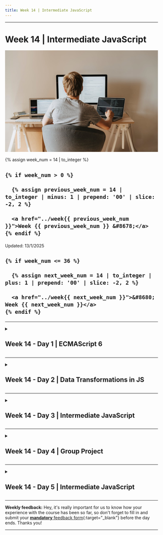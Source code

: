 ```yaml
---
title: Week 14 | Intermediate JavaScript
---
```


<hr class="mb-0">

<h1 id="{{ Week 14-Intermediate JavaScript | slugify }}">
  <span class="week-prefix">Week 14 |</span> Intermediate JavaScript
</h1>

<img src="assets/pexels-olia-danilevich-4974916.jpg" />

<div class="week-controls">

  {% assign week_num = 14 | to_integer %}

  <h2 class="week-controls__previous_week">

    {% if week_num > 0 %}

      {% assign previous_week_num = 14 | to_integer | minus: 1 | prepend: '00' | slice: -2, 2 %}

      <a href="../week{{ previous_week_num }}">Week {{ previous_week_num }} &#8678;</a>
    {% endif %}

  </h2>

  <span>Updated: 13/1/2025</span>

  <h2 class="week-controls__next_week">

    {% if week_num <= 36 %}

      {% assign next_week_num = 14 | to_integer | plus: 1 | prepend: '00' | slice: -2, 2 %}

      <a href="../week{{ next_week_num }}">&#8680; Week {{ next_week_num }}</a>
    {% endif %}

  </h2>

</div>

---

<!-- Week 14 - Day 1 | ECMAScript 6 -->
<details markdown="1">
  <summary>
    <h2>
      <span class="summary-day">Week 14 - Day 1</span> | ECMAScript 6</h2>
  </summary>

### Schedule

  - **Lecture: Features of (ECMAScript) ES6**
  - **Practice**
  - **Work on Project (Group/Personal)**

### Study Plan

  Your instructor will share the video lectures with you. Here are the topics covered:

  - **Part 1**:
    - ES6: Function Hoisting & Destructuring Assignment
  - **Part 2**:
    - ES6: Spread Operator

  The code from the lectures can be found [here](https://github.com/in-tech-gration/WDX-180/tree/main/curriculum/week14/assets/code){:target="_blank"}.

  Practice on the topics covered and explore the concepts by trying things out in your own code and further improve your understanding of the concepts by studying the following resources:

  - **(Object & Array) Destructuring Assignment**  

    - [Destructuring assignment](https://developer.mozilla.org/en-US/docs/Web/JavaScript/Reference/Operators/Destructuring_assignment){:target="_blank"}  
    - [ES6 In-Depth Destructuring](https://hacks.mozilla.org/2015/05/es6-in-depth-destructuring/){:target="_blank"}  
    - [Destructuring Assignment @JavaScript.info](https://javascript.info/destructuring-assignment)  
    - [Assigning to new variable names](https://developer.mozilla.org/en-US/docs/Web/JavaScript/Reference/Operators/Destructuring_assignment#assigning_to_new_variable_names){:target="_blank"}

  **Destructuring nested objects:**

  ```js
  const o = { a: { a1: 1, a2: 2 } }
  const { a } = o;
  console.log( a ); // => {a1: 1, a2: 2}
  const { a1 } = a;
  console.log( a1 ); // => 1
  const { a: { a2 } } = o;
  console.log( a2 ); // => 2
  ```

  - **Spread/Rest Operator**  

    - Spread Operator: [MDN](https://developer.mozilla.org/en-US/docs/Web/JavaScript/Reference/Operators/Spread_syntax){:target="_blank"}  
    - Rest Parameters: [MDN](https://developer.mozilla.org/en-US/docs/Web/JavaScript/Reference/Functions/rest_parameters){:target="_blank"}   

  - [Number.isInteger()](https://developer.mozilla.org/en-US/docs/Web/JavaScript/Reference/Global_Objects/Number/isInteger){:target="_blank"}  

  - **Safer Array Methods:**
    - `Array.sort()` (❌ AVOID), Prefer: [Array.toSorted()](https://developer.mozilla.org/en-US/docs/Web/JavaScript/Reference/Global_Objects/Array/toSorted){:target="_blank"}  
    - `Array.reverse()` (❌ AVOID), Prefer: [Array.toReversed()](https://developer.mozilla.org/en-US/docs/Web/JavaScript/Reference/Global_Objects/Array/toReversed){:target="_blank"}

  ---



  _Photo by [olia danilevich](https://www.pexels.com/photo/back-view-of-a-boy-sitting-on-grey-chair-while-using-his-laptop-computers-4974916/)_

<!-- Summary -->

<!-- Exercises -->

<!-- Extra Resources -->

<!-- Sources and Attributions -->
  
</details>

<hr class="mt-1">

<!-- Week 14 - Day 2 | Data Transformations in JS -->
<details markdown="1">
  <summary>
    <h2>
      <span class="summary-day">Week 14 - Day 2</span> | Data Transformations in JS</h2>
  </summary>

### Schedule

  - **Work on Project (Group/Personal)**

### Study Plan

  - Watch our recorded live session on [Handling Data Transformations in JavaScript apps (using Quokka)](https://www.youtube.com/watch?v=CAp3avcHYCM){:target="_blank"}

<!-- Summary -->

<!-- Exercises -->

<!-- Extra Resources -->

<!-- Sources and Attributions -->
  
</details>

<hr class="mt-1">

<!-- Week 14 - Day 3 | Intermediate JavaScript -->
<details markdown="1">
  <summary>
    <h2>
      <span class="summary-day">Week 14 - Day 3</span> | Intermediate JavaScript</h2>
  </summary>

### Schedule

  - **Lecture: Intermediate JavaScript**
  - **Practice**
  - **Work on Project (Group/Personal)**

<!-- Study Plan -->

<!-- Summary -->

<!-- Exercises -->

<!-- Extra Resources -->

<!-- Sources and Attributions -->
  
</details>

<hr class="mt-1">

<!-- Week 14 - Day 4 | Group Project -->
<details markdown="1">
  <summary>
    <h2>
      <span class="summary-day">Week 14 - Day 4</span> | Group Project</h2>
  </summary>

### Schedule

  - **Work on Project (Group/Personal)**

<!-- Study Plan -->

<!-- Summary -->

<!-- Exercises -->

<!-- Extra Resources -->

<!-- Sources and Attributions -->
  
</details>

<hr class="mt-1">

<!-- Week 14 - Day 5 | Intermediate JavaScript -->
<details markdown="1">
  <summary>
    <h2>
      <span class="summary-day">Week 14 - Day 5</span> | Intermediate JavaScript</h2>
  </summary>

### Schedule

  - **Lecture: Intermediate JavaScript**
  - **Practice**
  - **Work on Project (Group/Personal)**

<!-- Study Plan -->

<!-- Summary -->

<!-- Exercises -->

<!-- Extra Resources -->

<!-- Sources and Attributions -->
  
</details>


<hr class="mt-1">

**Weekly feedback:** Hey, it's really important for us to know how your experience with the course has been so far, so don't forget to fill in and submit your [**mandatory** feedback form](https://forms.gle/S6Zg3bbS2uuwsSZF9){:target="_blank"} before the day ends. Thanks you!



---

<!-- COMMENTS: -->
<script src="https://utteranc.es/client.js"
  repo="in-tech-gration/WDX-180"
  issue-term="pathname"
  theme="github-dark"
  crossorigin="anonymous"
  async>
</script>